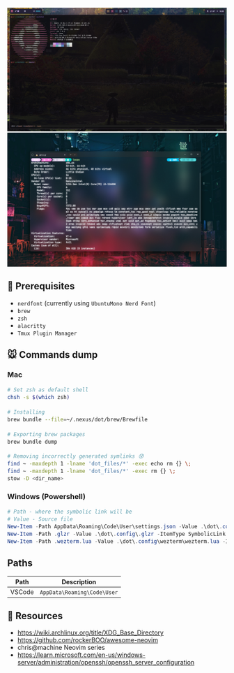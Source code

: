 ![02112024](assets/new_banner.png)
![18122023](assets/banner.png)

## 🫎 Prerequisites
- `nerdfont` (currently using `UbuntuMono Nerd Font`)
- `brew`
- `zsh`
- `alacritty`
- `Tmux Plugin Manager` 

## 🐭 Commands dump
### Mac
```bash
# Set zsh as default shell
chsh -s $(which zsh)

# Installing
brew bundle --file=~/.nexus/dot/brew/Brewfile

# Exporting brew packages
brew bundle dump

# Removing incorrectly generated symlinks 😰
find ~ -maxdepth 1 -lname 'dot_files/*' -exec echo rm {} \;
find ~ -maxdepth 1 -lname 'dot_files/*' -exec rm {} \;
stow -D <dir_name>
```
### Windows (Powershell)
```powershell
# Path - where the symbolic link will be 
# Value - Source file
New-Item -Path AppData\Roaming\Code\User\settings.json -Value .\dot\.config\vscode\settings.json -ItemType SymbolicLink 
New-Item -Path .glzr -Value .\dot\.config\.glzr -ItemType SymbolicLink
New-Item -Path .wezterm.lua -Value .\dot\.config\wezterm\wezterm.lua -ItemType SymbolicLink
```

## Paths
| Path   | Description                                               |
|--------|-----------------------------------------------------------|
| VSCode | `AppData\Roaming\Code\User` |

## 🐶 Resources
- https://wiki.archlinux.org/title/XDG_Base_Directory
- https://github.com/rockerBOO/awesome-neovim
- chris@machine Neovim series
- https://learn.microsoft.com/en-us/windows-server/administration/openssh/openssh_server_configuration
